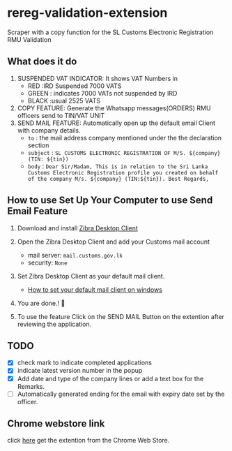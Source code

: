 # rereg-validation-extension

Scraper with a copy function for the SL Customs Electronic Registration RMU Validation

## What does it do

1. SUSPENDED VAT INDICATOR: It shows VAT Numbers in  
   - RED :IRD Suspended 7000 VATS
   - GREEN : indicates 7000 VATs not suspended by IRD
   - BLACK :usual 2525 VATS
2. COPY FEATURE: Generate the Whatsapp messages(ORDERS) RMU officers send to TIN/VAT UNIT
3. SEND MAIL FEATURE: Automatically open up the default email Client with company details.
   - `to` : the mail address company mentioned under the the declaration section
   - `subject` : ```SL CUSTOMS ELECTRONIC REGISTRATION OF M/S. ${company} (TIN: ${tin})```
   - `body` : ```Dear Sir/Madam,
         This is in relation to the Sri Lanka Customs Electronic Registration profile you created on behalf of the company M/s. ${company} (TIN:${tin}).
         Best Regards,```

## How to use Set Up Your Computer to use Send Email Feature

1. Download and install [Zibra Desktop Client](https://www.zimbra.com/downloads/zimbra-desktop/)
2. Open the Zibra Desktop Client and add your Customs mail account 
   - mail server: `mail.customs.gov.lk`
   - security: `None`
  
3. Set Zibra Desktop Client as your default mail client.
   - [How to set your default mail client on windows](https://kb.wisc.edu/helpdesk/page.php?id=170#:~:text=In%20the%20search%20bar%20or,you%20wish%20to%20make%20default.)

4. You are done.! 🙌
5. To use the feature Click on the SEND MAIL Button on the extention after reviewing the application.

## TODO

- [x] check mark to indicate completed applications
- [x] indicate latest version number in the popup
- [x] Add date and type of the company lines or add a text box for the Remarks.
- [ ] Automatically generated ending for the email with expiry date set by the officer.

## Chrome webstore link

click [here](https://chrome.google.com/webstore/detail/re-registration-validatio/fkpnnofbkmfnibkdcblgbkmlhnbcmjnp) get the extention from the Chrome Web Store. 